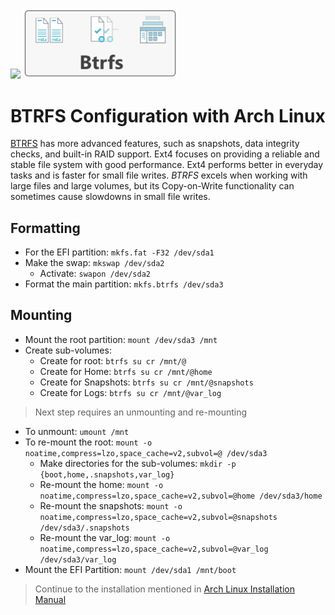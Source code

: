 <p float="left">
  <img src="https://archlinux.org/static/logos/archlinux-logo-dark-90dpi.ebdee92a15b3.png" width="49%" />
  <img src="images/btrfs-logo.png" width="49%" />
</p>

# BTRFS Configuration with Arch Linux
[BTRFS](https://docs.kernel.org/filesystems/btrfs.html#:~:text=Btrfs%20is%20a%20copy%20on,open%20for%20contribution%20from%20anyone.) has more advanced features, such as snapshots, data integrity checks, and built-in RAID support. Ext4 focuses on providing a reliable and stable file system with good performance. Ext4 performs better in everyday tasks and is faster for small file writes. *BTRFS* excels when working with large files and large volumes, but its Copy-on-Write functionality can sometimes cause slowdowns in small file writes.

## Formatting
* For the EFI partition: `mkfs.fat -F32 /dev/sda1`
* Make the swap: `mkswap /dev/sda2`
  * Activate: `swapon /dev/sda2`
* Format the main partition: `mkfs.btrfs /dev/sda3`

## Mounting
* Mount the root partition: `mount /dev/sda3 /mnt`
* Create sub-volumes:
  * Create for root: `btrfs su cr /mnt/@`
  * Create for Home: `btrfs su cr /mnt/@home`
  * Create for Snapshots: `btrfs su cr /mnt/@snapshots`
  * Create for Logs: `btrfs su cr /mnt/@var_log`

> Next step requires an unmounting and re-mounting

* To unmount: `umount /mnt`
* To re-mount the root: `mount -o noatime,compress=lzo,space_cache=v2,subvol=@ /dev/sda3`
  * Make directories for the sub-volumes: `mkdir -p {boot,home,.snapshots,var_log}`
  * Re-mount the home: `mount -o noatime,compress=lzo,space_cache=v2,subvol=@home /dev/sda3/home`
  * Re-mount the snapshots: `mount -o noatime,compress=lzo,space_cache=v2,subvol=@snapshots /dev/sda3/.snapshots`
  * Re-mount the var_log: `mount -o noatime,compress=lzo,space_cache=v2,subvol=@var_log /dev/sda3/var_log`
* Mount the EFI Partition: `mount /dev/sda1 /mnt/boot`

> Continue to the installation mentioned in [Arch Linux Installation Manual](https://github.com/khaledCSE/selfMade-Tutorials/blob/main/install-arch.md)